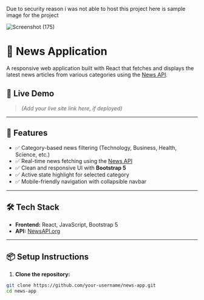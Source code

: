 Due to security reason i was not able to host this project here is sample image for the project 

![Screenshot (175)](https://github.com/user-attachments/assets/ef220348-2c7b-4f92-be73-154a9f4ff62a)

# 📰 News Application

A responsive web application built with React that fetches and displays the latest news articles from various categories using the [News API](https://newsapi.org).

## 🔗 Live Demo

> _(Add your live site link here, if deployed)_

---

## 🚀 Features

- ✅ Category-based news filtering (Technology, Business, Health, Science, etc.)
- ✅ Real-time news fetching using the [News API](https://newsapi.org)
- ✅ Clean and responsive UI with **Bootstrap 5**
- ✅ Active state highlight for selected category
- ✅ Mobile-friendly navigation with collapsible navbar

---

## 🛠 Tech Stack

- **Frontend:** React, JavaScript, Bootstrap 5
- **API:** [NewsAPI.org](https://newsapi.org)

---

## 📦 Setup Instructions

1. **Clone the repository:**

```bash
git clone https://github.com/your-username/news-app.git
cd news-app


